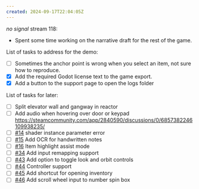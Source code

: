 ```yaml
---
created: 2024-09-17T22:04:05Z
---
```


_no signal_ stream 118:
- Spent some time working on the narrative draft for the rest of the game.

List of tasks to address for the demo:
- [ ] Sometimes the anchor point is wrong when you select an item, not sure how to reproduce.
- [x] Add the required Godot license text to the game export.
- [x] Add a button to the support page to open the logs folder

List of tasks for later:
- [ ] Split elevator wall and gangway in reactor
- [ ] Add audio when hovering over door or keypad https://steamcommunity.com/app/2840590/discussions/0/6857382246109938235/
- [ ] [#14](https://gitea.arcturuscollective.com/exodrifter/lost-contact/issues/14) shader instance parameter error
- [ ] [#15](https://gitea.arcturuscollective.com/exodrifter/lost-contact/issues/15) Add OCR for handwritten notes
- [ ] [#16](https://gitea.arcturuscollective.com/exodrifter/lost-contact/issues/16) Item highlight assist mode
- [ ] [#34](https://gitea.arcturuscollective.com/exodrifter/lost-contact/issues/34) Add input remapping support
- [ ] [#43](https://gitea.arcturuscollective.com/exodrifter/lost-contact/issues/43) Add option to toggle look and orbit controls
- [ ] [#44](https://gitea.arcturuscollective.com/exodrifter/lost-contact/issues/44) Controller support
- [ ] [#45](https://gitea.arcturuscollective.com/exodrifter/lost-contact/issues/45) Add shortcut for opening inventory
- [ ] [#46](https://gitea.arcturuscollective.com/exodrifter/lost-contact/issues/46) Add scroll wheel input to number spin box
